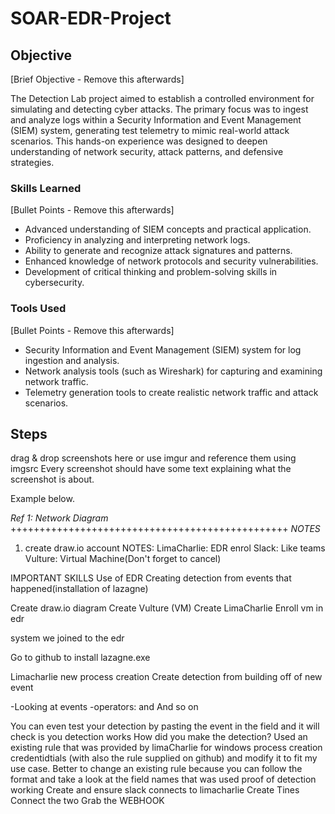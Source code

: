 # SOAR-EDR-Project

## Objective
[Brief Objective - Remove this afterwards]

The Detection Lab project aimed to establish a controlled environment for simulating and detecting cyber attacks. The primary focus was to ingest and analyze logs within a Security Information and Event Management (SIEM) system, generating test telemetry to mimic real-world attack scenarios. This hands-on experience was designed to deepen understanding of network security, attack patterns, and defensive strategies.

### Skills Learned
[Bullet Points - Remove this afterwards]

- Advanced understanding of SIEM concepts and practical application.
- Proficiency in analyzing and interpreting network logs.
- Ability to generate and recognize attack signatures and patterns.
- Enhanced knowledge of network protocols and security vulnerabilities.
- Development of critical thinking and problem-solving skills in cybersecurity.

### Tools Used
[Bullet Points - Remove this afterwards]

- Security Information and Event Management (SIEM) system for log ingestion and analysis.
- Network analysis tools (such as Wireshark) for capturing and examining network traffic.
- Telemetry generation tools to create realistic network traffic and attack scenarios.

## Steps
drag & drop screenshots here or use imgur and reference them using imgsrc
Every screenshot should have some text explaining what the screenshot is about.

Example below.

*Ref 1: Network Diagram*
++++++++++++++++++++++++++++++++++++++++++++++++
*NOTES*
1. create draw.io account
NOTES:
LimaCharlie: EDR
enrol
Slack: Like teams
Vulture: Virtual Machine(Don't forget to cancel)



IMPORTANT SKILLS
Use of EDR
Creating detection from events that happened(installation of lazagne)

Create draw.io diagram
Create Vulture (VM)
Create LimaCharlie
Enroll vm in edr


system we joined to the edr

Go to github to install lazagne.exe

Limacharlie new process creation
Create detection from building off of new event

-Looking at events
-operators: and
And so on

You can even test your detection by pasting the event in the field and it will check is you detection works
How did you make the detection? Used an existing rule that was provided by limaCharlie for windows process creation credentidtials (with also the rule supplied on github) and modify it to fit my use case. Better to change an existing rule because you can follow the format and take a look at the field names that was used
proof of detection working
Create and ensure slack connects to limacharlie
Create Tines
Connect the two
Grab the WEBHOOK



